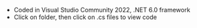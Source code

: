- Coded in Visual Studio Community 2022, .NET 6.0 framework
- Click on folder, then click on .cs files to view code
